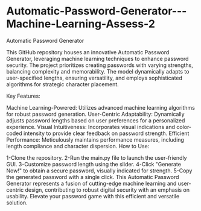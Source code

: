 # Automatic-Password-Generator---Machine-Learning-Assess-2


Automatic Password Generator

This GitHub repository houses an innovative Automatic Password Generator, leveraging machine learning techniques to enhance password security. The project prioritizes creating passwords with varying strengths, balancing complexity and memorability. The model dynamically adapts to user-specified lengths, ensuring versatility, and employs sophisticated algorithms for strategic character placement.

Key Features:

Machine Learning-Powered: Utilizes advanced machine learning algorithms for robust password generation.
User-Centric Adaptability: Dynamically adjusts password lengths based on user preferences for a personalized experience.
Visual Intuitiveness: Incorporates visual indications and color-coded intensity to provide clear feedback on password strength.
Efficient Performance: Meticulously maintains performance measures, including length compliance and character dispersion.
How to Use:

1-Clone the repository.
2-Run the main.py file to launch the user-friendly GUI.
3-Customize password length using the slider.
4-Click "Generate Now!" to obtain a secure password, visually indicated for strength.
5-Copy the generated password with a single click.
This Automatic Password Generator represents a fusion of cutting-edge machine learning and user-centric design, contributing to robust digital security with an emphasis on usability. Elevate your password game with this efficient and versatile solution.
